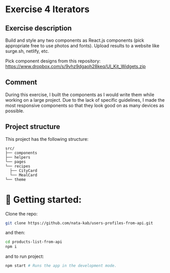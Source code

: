 # Exercise 4 Iterators

## Exercise description

Build and style any two components as React.js components (pick appropriate free to use photos and fonts). Upload results to a website like surge.sh, netlify, etc.

Pick component designs from this repository:
https://www.dropbox.com/s/9vhz9dgaoh28keq/UI_Kit_Widgets.zip

## Comment

During this exercise, I built the components as I would write them while working on a large project.
Due to the lack of specific guidelines, I made the most responsive components so that they look good on as many devices as possible.

## Project structure

This project has the following structure:

```
src/
├── components
├── helpers
└── pages
└── recipes
  ├── CityCard
  └── MealCard
└── theme

```

# 🚀 Getting started:

Clone the repo:

```bash
git clone https://github.com/nata-kab/users-profiles-from-api.git
```

and then:

```bash
cd products-list-from-api
npm i
```

and to run project:

```bash
npm start # Runs the app in the development mode.
```
